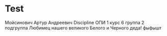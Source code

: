 # Test
Мойсинович
Артур
Андреевич
Discipline ОПИ
1 курс 6 группа 2 подгруппа
Любимец нашего великого Белого и Черного деда! фыфышт
